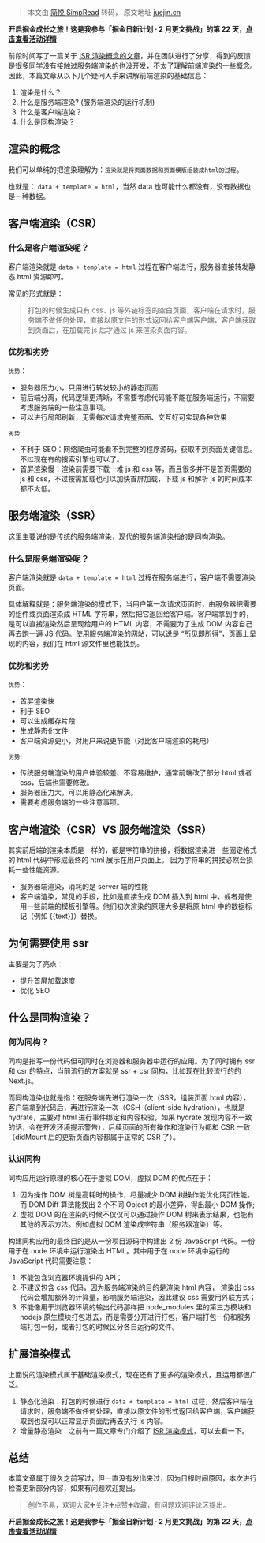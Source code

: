 > 本文由 [简悦 SimpRead](http://ksria.com/simpread/) 转码， 原文地址 [juejin.cn](https://juejin.cn/post/7204085076504920119)

**开启掘金成长之旅！这是我参与「掘金日新计划 · 2 月更文挑战」的第 22 天，[点击查看活动详情](https://juejin.cn/post/7194721470063312933 "https://juejin.cn/post/7194721470063312933")**

前段时间写了一篇关于 [ISR 渲染概念的文章](https://juejin.cn/post/7199812069050171452 "https://juejin.cn/post/7199812069050171452")，并在团队进行了分享，得到的反馈是很多同学没有接触过服务端渲染的也没开发，不太了理解前端渲染的一些概念。因此，本篇文章从以下几个疑问入手来讲解前端渲染的基础信息：

1.  渲染是什么？
2.  什么是服务端渲染? (服务端渲染的运行机制)
3.  什么是客户端渲染？
4.  什么是同构渲染？

渲染的概念
-----

我们可以单纯的把渲染理解为：`渲染就是将页面数据和页面模版组装成html的过程`。

也就是： `data + template = html`，当然 data 也可能什么都没有，没有数据也是一种数据。

客户端渲染（CSR）
----------

### 什么是客户端渲染呢？

客户端渲染就是 `data + template = html` 过程在客户端进行，服务器直接转发静态 html 资源即可。

常见的形式就是：

> 打包的时候生成只有 css、js 等外链标签的空白页面，客户端在请求时，服务端不做任何处理，直接以原文件的形式返回给客户端客户端，客户端获取到页面后，在加载完 js 后才通过 js 来渲染页面内容。

### 优势和劣势

`优势`：

*   服务器压力小，只用进行转发较小的静态页面
*   前后端分离，代码逻辑更清晰，不需要考虑代码能不能在服务端运行，不需要考虑服务端的一些注意事项。
*   可以进行局部刷新，无需每次请求完整页面、交互好可实现各种效果

`劣势`:

*   不利于 SEO：网络爬虫可能看不到完整的程序源码，获取不到页面关键信息。不过现在有的搜索引擎也可以了。
*   首屏渲染慢：渲染前需要下载一堆 js 和 css 等，而且很多并不是首页需要的 js 和 css，不过按需加载也可以加快首屏加载，下载 js 和解析 js 的时间成本都不太低。

服务端渲染（SSR）
----------

这里主要说的是传统的服务端渲染，现代的服务端渲染指的是同构渲染。

### 什么是服务端渲染呢？

客户端渲染就是 `data + template = html` 过程在服务端进行，客户端不需要渲染页面。

具体解释就是：服务端渲染的模式下，当用户第一次请求页面时，由服务器把需要的组件或页面渲染成 HTML 字符串，然后把它返回给客户端。客户端拿到手的，是可以直接渲染然后呈现给用户的 HTML 内容，不需要为了生成 DOM 内容自己再去跑一遍 JS 代码。使用服务端渲染的网站，可以说是 “所见即所得”，页面上呈现的内容，我们在 html 源文件里也能找到。

### 优势和劣势

`优势`：

*   首屏渲染快
*   利于 SEO
*   可以生成缓存片段
*   生成静态化文件
*   客户端资源更小，对用户来说更节能（对比客户端渲染的耗电）

`劣势`:

*   传统服务端渲染的用户体验较差、不容易维护，通常前端改了部分 html 或者 css，后端也需要修改。
*   服务器压力大，可以用静态化来解决。
*   需要考虑服务端的一些注意事项。

客户端渲染（CSR）VS 服务端渲染（SSR）
-----------------------

其实前后端的渲染本质是一样的，都是字符串的拼接，将数据渲染进一些固定格式的 html 代码中形成最终的 html 展示在用户页面上。 因为字符串的拼接必然会损耗一些性能资源。

*   服务器端渲染，消耗的是 server 端的性能
*   客户端渲染，常见的手段，比如是直接生成 DOM 插入到 html 中，或者是使用一些前端的模板引擎等。他们初次渲染的原理大多是将原 html 中的数据标记（例如 {{text}}）替换。

为何需要使用 ssr
----------

主要是为了亮点：

*   提升首屏加载速度
*   优化 SEO

什么是同构渲染？
--------

### 何为同构？

同构是指写一份代码但可同时在浏览器和服务器中运行的应用。为了同时拥有 ssr 和 csr 的特点，当前流行的方案就是 ssr + csr 同构，比如现在比较流行的的 Next.js。

而同构渲染也就是指：在服务端先进行渲染一次（SSR，组装页面 html 内容），客户端拿到代码后，再进行渲染一次（CSH（client-side hydration），也就是 hydrate，主要对 html 进行事件绑定和内容校验，如果 hydrate 发现内容不一致的话，会在开发环境提示警告），后续页面的所有操作和渲染行为都和 CSR 一致（didMount 后的更新页面内容都属于正常的 CSR 了）。

### 认识同构

同构应用运行原理的核心在于虚拟 DOM，虚拟 DOM 的优点在于：

1.  因为操作 DOM 树是高耗时的操作，尽量减少 DOM 树操作能优化网页性能。而 DOM Diff 算法能找出 2 个不同 Object 的最小差异，得出最小 DOM 操作;
2.  虚拟 DOM 的在渲染的时候不仅仅可以通过操作 DOM 树来表示结果，也能有其他的表示方法。例如虚拟 DOM 渲染成字符串（服务器渲染）等。

构建同构应用的最终目的是从一份项目源码中构建出 2 份 JavaScript 代码。一份用于在 node 环境中运行渲染出 HTML。其中用于在 node 环境中运行的 JavaScript 代码需要注意：

1.  不能包含浏览器环境提供的 API；
2.  不建议包含 css 代码，因为服务端渲染的目的是渲染 html 内容， 渲染出 css 代码会增加额外的计算量，影响服务端渲染，因此建议 css 需要用外联方式；
3.  不能像用于浏览器环境的输出代码那样把 node_modules 里的第三方模块和 nodejs 原生模块打包进去，而是需要分开进行打包，客户端打包一份和服务端打包一份，或者打包的时候区分各自运行的文件。

扩展渲染模式
------

上面说的渲染模式属于基础渲染模式，现在还有了更多的渲染模式，且运用都很广泛。

1.  静态化渲染：打包的时候进行 `data + template = html` 过程，然后客户端在请求时，服务端不做任何处理，直接以原文件的形式返回给客户端，客户端获取到也没可以正常显示页面后再去执行 js 内容。
2.  增量静态渲染：之前有一篇文章专门介绍了 [ISR 渲染模式](https://juejin.cn/post/7199812069050171452 "https://juejin.cn/post/7199812069050171452")，可以去看一下。

总结
--

本篇文章属于很久之前写过，但一直没有发出来过，因为日根时间原因，本次进行检查更新部分内容，如果有问题欢迎提出。

> 创作不易，欢迎大家➕关注➕点赞➕收藏，有问题欢迎评论区提出。

**开启掘金成长之旅！这是我参与「掘金日新计划 · 2 月更文挑战」的第 22 天，[点击查看活动详情](https://juejin.cn/post/7194721470063312933 "https://juejin.cn/post/7194721470063312933")**